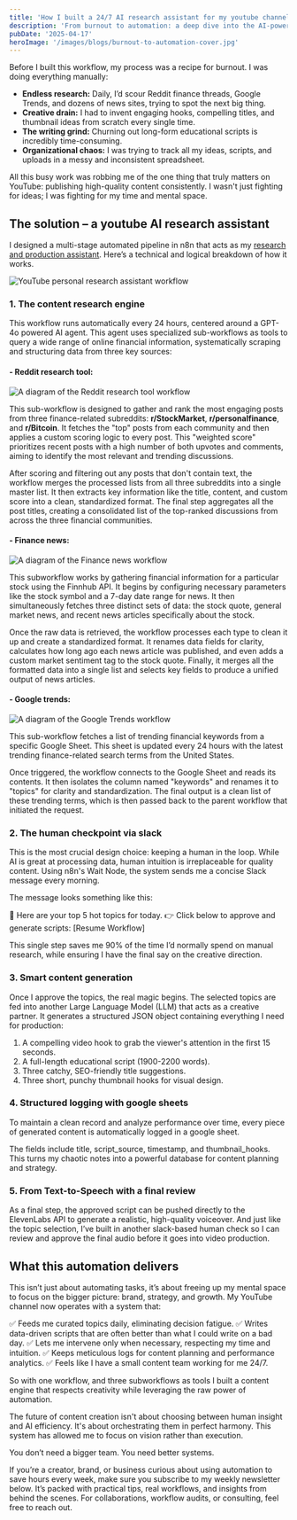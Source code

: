```yaml
---
title: 'How I built a 24/7 AI research assistant for my youtube channel'
description: 'From burnout to automation: a deep dive into the AI-powered workflow that runs my YouTube content engine.'
pubDate: '2025-04-17'
heroImage: '/images/blogs/burnout-to-automation-cover.jpg'
---
```


Before I built this workflow, my process was a recipe for burnout. I was doing everything manually:

- **Endless research:** Daily, I’d scour Reddit finance threads, Google Trends, and dozens of news sites, trying to spot the next big thing.
- **Creative drain:** I had to invent engaging hooks, compelling titles, and thumbnail ideas from scratch every single time.
- **The writing grind:** Churning out long-form educational scripts is incredibly time-consuming.
- **Organizational chaos:** I was trying to track all my ideas, scripts, and uploads in a messy and inconsistent spreadsheet.

All this busy work was robbing me of the one thing that truly matters on YouTube: publishing high-quality content consistently. I wasn't just fighting for ideas; I was fighting for my time and mental space.

## The solution – a youtube AI research assistant

I designed a multi-stage automated pipeline in n8n that acts as my [research and production assistant](https://github.com/Toms-x/automation-projects/tree/main/script-generator). Here’s a technical and logical breakdown of how it works.

![YouTube personal research assistant workflow](/images/blogs/youtube-writer-workflow.png)

### 1. The content research engine

This workflow runs automatically every 24 hours, centered around a GPT-4o powered AI agent. This agent uses specialized sub-workflows as tools to query a wide range of online financial information, systematically scraping and structuring data from three key sources:

#### - Reddit research tool:

![A diagram of the Reddit research tool workflow](/images/blogs/reddit-research-workflow.png)

This sub-workflow is designed to gather and rank the most engaging posts from three finance-related subreddits: **r/StockMarket**, **r/personalfinance**, and **r/Bitcoin**. It fetches the "top" posts from each community and then applies a custom scoring logic to every post. This "weighted score" prioritizes recent posts with a high number of both upvotes and comments, aiming to identify the most relevant and trending discussions.

After scoring and filtering out any posts that don't contain text, the workflow merges the processed lists from all three subreddits into a single master list. It then extracts key information like the title, content, and custom score into a clean, standardized format. The final step aggregates all the post titles, creating a consolidated list of the top-ranked discussions from across the three financial communities.

#### - Finance news:

![A diagram of the Finance news workflow](/images/blogs/finance-news-workflow.png)

This subworkflow works by gathering financial information for a particular stock using the Finnhub API. It begins by configuring necessary parameters like the stock symbol and a 7-day date range for news. It then simultaneously fetches three distinct sets of data: the stock quote, general market news, and recent news articles specifically about the stock.

Once the raw data is retrieved, the workflow processes each type to clean it up and create a standardized format. It renames data fields for clarity, calculates how long ago each news article was published, and even adds a custom market sentiment tag to the stock quote. Finally, it merges all the formatted data into a single list and selects key fields to produce a unified output of news articles.

#### - Google trends:

![A diagram of the Google Trends workflow](/images/blogs/google-trends-workflow.png)

This sub-workflow fetches a list of trending financial keywords from a specific Google Sheet. This sheet is updated every 24 hours with the latest trending finance-related search terms from the United States.

Once triggered, the workflow connects to the Google Sheet and reads its contents. It then isolates the column named "keywords" and renames it to "topics" for clarity and standardization. The final output is a clean list of these trending terms, which is then passed back to the parent workflow that initiated the request.

### 2. The human checkpoint via slack

This is the most crucial design choice: keeping a human in the loop. While AI is great at processing data, human intuition is irreplaceable for quality content. Using n8n's Wait Node, the system sends me a concise Slack message every morning.

The message looks something like this:

📌 Here are your top 5 hot topics for today.
👉 Click below to approve and generate scripts:
[Resume Workflow]

This single step saves me 90% of the time I’d normally spend on manual research, while ensuring I have the final say on the creative direction.

### 3. Smart content generation

Once I approve the topics, the real magic begins. The selected topics are fed into another Large Language Model (LLM) that acts as a creative partner. It generates a structured JSON object containing everything I need for production:

1.  A compelling video hook to grab the viewer's attention in the first 15 seconds.
2.  A full-length educational script (1900-2200 words).
3.  Three catchy, SEO-friendly title suggestions.
4.  Three short, punchy thumbnail hooks for visual design.

### 4. Structured logging with google sheets

To maintain a clean record and analyze performance over time, every piece of generated content is automatically logged in a google sheet.

The fields include title, script_source, timestamp, and thumbnail_hooks. This turns my chaotic notes into a powerful database for content planning and strategy.

### 5. From Text-to-Speech with a final review

As a final step, the approved script can be pushed directly to the ElevenLabs API to generate a realistic, high-quality voiceover. And just like the topic selection, I’ve built in another slack-based human check so I can review and approve the final audio before it goes into video production.

## What this automation delivers

This isn’t just about automating tasks, it’s about freeing up my mental space to focus on the bigger picture: brand, strategy, and growth. My YouTube channel now operates with a system that:

✅ Feeds me curated topics daily, eliminating decision fatigue.
✅ Writes data-driven scripts that are often better than what I could write on a bad day.
✅ Lets me intervene only when necessary, respecting my time and intuition.
✅ Keeps meticulous logs for content planning and performance analytics.
✅ Feels like I have a small content team working for me 24/7.

So with one workflow, and three subworkflows as tools I built a content engine that respects creativity while leveraging the raw power of automation.

The future of content creation isn't about choosing between human insight and AI efficiency. It's about orchestrating them in perfect harmony. This system has allowed me to focus on vision rather than execution.

You don’t need a bigger team. You need better systems.

If you’re a creator, brand, or business curious about using automation to save hours every week, make sure you subscribe to my weekly newsletter below. It’s packed with practical tips, real workflows, and insights from behind the scenes. For collaborations, workflow audits, or consulting, feel free to reach out.
